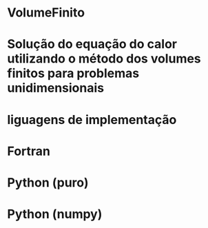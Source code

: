 # VolumeFinito
#
# Solução do equação do calor utilizando o método dos volumes finitos para problemas unidimensionais 
#
# liguagens de implementação
# Fortran
# Python (puro)
# Python (numpy)